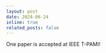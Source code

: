 ```yaml
---
layout: post
date: 2024-06-24
inline: true
related_posts: false
---
```


One paper is accepted at IEEE T-PAMI!
